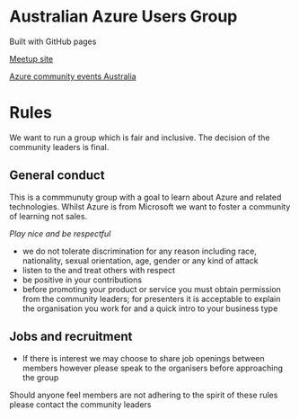 # Australian Azure Users Group
Built with GitHub pages

[Meetup site](https://www.meetup.com/Australian-Azure-Users-Group/)

[Azure community events Australia](https://azure.microsoft.com/en-us/community/events/?Country=Australia)

# Rules
We want to run a group which is fair and inclusive. The decision of the community leaders is final.

## General conduct
This is a commmunuty group with a goal to learn about Azure and related technologies. Whilst Azure is from Microsoft we want to foster a community of learning not sales.

*Play nice and be respectful*
- we do not tolerate discrimination for any reason including race, nationality, sexual orientation, age, gender or any kind of attack 
- listen to the and treat others with respect
- be positive in your contributions
- before promoting your product or service you must obtain permission from the community leaders; for presenters it is acceptable to explain the organisation you work for and a quick intro to your business type

## Jobs and recruitment
- If there is interest we may choose to share job openings between members however please speak to the organisers before approaching the group

Should anyone feel members are not adhering to the spirit of these rules please contact the community leaders

